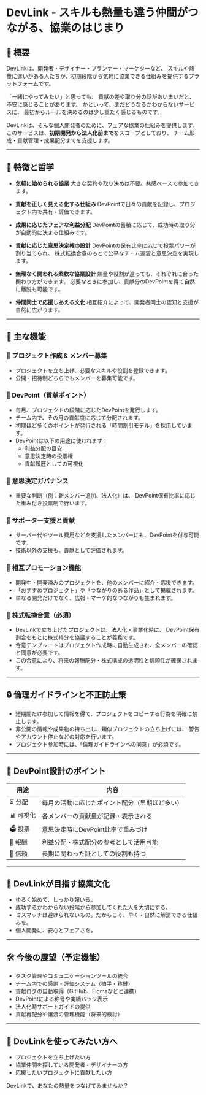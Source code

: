 # DevLink - スキルも熱量も違う仲間がつながる、協業のはじまり

## 🌱 概要

DevLinkは、開発者・デザイナー・プランナー・マーケターなど、
スキルや熱量に違いがある人たちが、初期段階から気軽に協業できる仕組みを提供するプラットフォームです。

「一緒にやってみたい」と思っても、
貢献の差や取り分の話があいまいだと、不安に感じることがあります。
かといって、まだどうなるかわからないサービスに、
最初からルールを決めるのは少し重たく感じるものです。

DevLinkは、そんな個人開発者のために、フェアな協業の仕組みを提供します。
このサービスは、**初期開発から法人化前まで**をスコープとしており、
チーム形成・貢献管理・成果配分までを支援します。

---

## 🎯 特徴と哲学

- **気軽に始められる協業**
  大きな契約や取り決めは不要。共感ベースで参加できます。

- **貢献を正しく見える化する仕組み**
  DevPointで日々の貢献を記録し、プロジェクト内で共有・評価できます。

- **成果に応じたフェアな利益分配**
  DevPointの蓄積に応じて、成功時の取り分が自動的に決まる仕組みです。

- **貢献に応じた意思決定権の設計**
  DevPointの保有比率に応じて投票パワーが割り当てられ、
  株式転換合意のもとで公平なチーム運営と意思決定を実現します。

- **無理なく関われる柔軟な協業設計**
  熱量や役割が違っても、それぞれに合った関わり方ができます。
  必要なときに参加し、貢献分のDevPointを得て自然に離脱も可能です。

- **仲間同士で応援しあえる文化**
  相互紹介によって、開発者同士の認知と支援が自然に広がります。

---

## 🧩 主な機能

### 🔹 プロジェクト作成 & メンバー募集

- プロジェクトを立ち上げ、必要なスキルや役割を登録できます。
- 公開・招待制どちらでもメンバーを募集可能です。

### 🔹 DevPoint（貢献ポイント）

- 毎月、プロジェクトの段階に応じたDevPointを発行します。
- チーム内で、その月の貢献度に応じて分配されます。
- 初期ほど多くのポイントが発行される「時間割引モデル」を採用しています。
- DevPointは以下の用途に使われます：
  - 利益分配の目安
  - 意思決定時の投票権
  - 貢献履歴としての可視化

### 🔹 意思決定ガバナンス

- 重要な判断（例：新メンバー追加、法人化）は、
  DevPoint保有比率に応じた重み付き投票制で行います。

### 🔹 サポーター支援と貢献

- サーバー代やツール費用などを支援したメンバーにも、DevPointを付与可能です。
- 技術以外の支援も、貢献として評価されます。

### 🔹 相互プロモーション機能

- 開発中・開発済みのプロジェクトを、他のメンバーに紹介・応援できます。
- 「おすすめプロジェクト」や「つながりのある作品」として掲載されます。
- 単なる開発だけでなく、広報・マーケ的なつながりも生まれます。

### 🔹 株式転換合意（必須）

- DevLinkで立ち上げたプロジェクトは、法人化・事業化時に、
  DevPoint保有割合をもとに株式持分を協議することが義務です。
- 合意テンプレートはプロジェクト作成時に自動生成され、全メンバーの確認と同意が必要です。
- この合意により、将来の報酬配分・株式構成の透明性と信頼性が確保されます。

---

## 🔒 倫理ガイドラインと不正防止策

- 短期間だけ参加して情報を得て、プロジェクトをコピーする行為を明確に禁止します。
- 非公開の情報や成果物の持ち出し、類似プロジェクトの立ち上げには、
  警告やアカウント停止などの対応を行います。
- プロジェクト参加時には、「倫理ガイドラインへの同意」が必須です。

---

## 🧠 DevPoint設計のポイント

| 用途      | 内容                                           |
| --------- | ---------------------------------------------- |
| ⏳ 分配   | 毎月の活動に応じたポイント配分（早期ほど多い） |
| 📊 可視化 | 各メンバーの貢献量が記録・表示される           |
| 🗳️ 投票   | 意思決定時にDevPoint比率で重みづけ             |
| 💎 報酬   | 利益分配・株式配分の参考として活用可能         |
| 💬 信頼   | 長期に関わった証としての役割も持つ             |

---

## 💬 DevLinkが目指す協業文化

- ゆるく始めて、しっかり報いる。
- 成功するかわからない段階から参加してくれた人を大切にする。
- ミスマッチは避けられないもの。だからこそ、早く・自然に解消できる仕組みを。
- 個人開発に、安心とフェアさを。

---

## 🛠️ 今後の展望（予定機能）

- タスク管理やコミュニケーションツールの統合
- チーム内での感謝・評価システム（拍手・称賛）
- 貢献ログの自動取得（GitHub、Figmaなどと連携）
- DevPointによる称号や実績バッジ表示
- 法人化時サポートガイドの提供
- 貢献再配分や譲渡の管理機能（将来的検討）

---

## 📢 DevLinkを使ってみたい方へ

- プロジェクトを立ち上げたい方
- 協業仲間を探している開発者・デザイナーの方
- 応援したいプロジェクトに貢献したい方

DevLinkで、あなたの熱量をつなげてみませんか？
